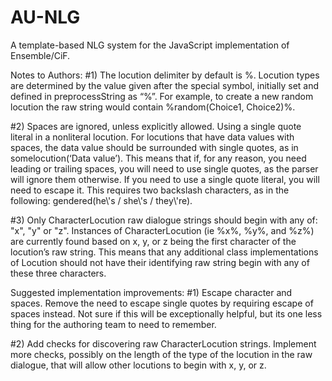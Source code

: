 # AU-NLG
A template-based NLG system for the JavaScript implementation of Ensemble/CiF.

Notes to Authors:
#1) The locution delimiter by default is %.
    Locution types are determined by the value given after the special symbol, initially set and defined in preprocessString as “%”.  For example, to create a new random locution the raw string would contain %random(Choice1, Choice2)%.

#2) Spaces are ignored, unless explicitly allowed.  Using a single quote literal in a nonliteral locution.
    For locutions that have data values with spaces, the data value should be surrounded with single quotes, as in somelocution(‘Data value’).  This means that if, for any reason, you need leading or trailing spaces, you will need to use single quotes, as the parser will ignore them otherwise.  If you need to use a single quote literal, you will need to escape it.  This requires two backslash characters, as in the following:  gendered(he\\'s / she\\'s / they\\'re).

#3) Only CharacterLocution raw dialogue strings should begin with any of: "x", "y" or "z".
    Instances of CharacterLocution (ie %x%, %y%, and %z%) are currently found based on x, y, or z being the first character of the locution’s raw string.  This means that any additional class implementations of Locution should not have their identifying raw string begin with any of these three characters.


Suggested implementation improvements:
#1) Escape character and spaces.
    Remove the need to escape single quotes by requiring escape of spaces instead.  Not sure if this will be exceptionally helpful, but its one less thing for the authoring team to need to remember.

#2) Add checks for discovering raw CharacterLocution strings.
    Implement more checks, possibly on the length of the type of the locution in the raw dialogue, that will allow other locutions to begin with x, y, or z.
